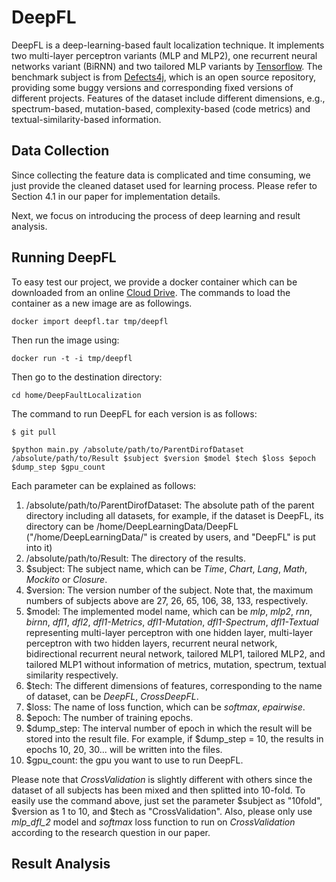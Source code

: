 # DeepFL
DeepFL is a deep-learning-based fault localization technique. It implements two multi-layer perceptron variants (MLP and MLP2), one recurrent neural networks variant (BiRNN) and two tailored MLP variants by [Tensorflow](https://www.tensorflow.org/). The benchmark subject is from [Defects4j](https://github.com/rjust/defects4j), which is an open source repository, providing some buggy versions and corresponding fixed versions of different projects. Features of the dataset include different dimensions, e.g., spectrum-based, mutation-based, complexity-based (code metrics) and textual-similarity-based information. 

## Data Collection
Since collecting the feature data is complicated and time consuming, we just provide the cleaned dataset used for learning process. Please refer to Section 4.1 in our paper for implementation details.

Next, we focus on introducing the process of deep learning and result analysis.




## Running DeepFL

To easy test our project, we provide a docker container which can be downloaded from an online [Cloud Drive](http..).
The commands to load the container as a new image are as followings.

 ```
docker import deepfl.tar tmp/deepfl 
 ```

Then run the image using:

```
docker run -t -i tmp/deepfl 
```

Then go to the destination directory:

```
cd home/DeepFaultLocalization
```

The command to run DeepFL for each version is as follows:


```
$ git pull
```

```
$python main.py /absolute/path/to/ParentDirofDataset /absolute/path/to/Result $subject $version $model $tech $loss $epoch $dump_step $gpu_count
```
Each parameter can be explained as follows:
1. /absolute/path/to/ParentDirofDataset: The absolute path of the parent directory including all datasets, for example, if the dataset is DeepFL, its directory can be /home/DeepLearningData/DeepFL ("/home/DeepLearningData/" is created by users, and "DeepFL" is put
     into it)
2. /absolute/path/to/Result: The directory of the results. 
3. $subject: The subject name, which can be *Time*, *Chart*, *Lang*, *Math*, *Mockito* or *Closure*.
4. $version: The version number of the subject. Note that, the maximum numbers of subjects above are 27, 26, 65, 106, 38, 133, respectively.
5. $model: The implemented model name, which can be *mlp*, *mlp2*, *rnn*, *birnn*, *dfl1*, *dfl2*, *dfl1-Metrics*, *dfl1-Mutation*, *dfl1-Spectrum*, *dfl1-Textual* representing multi-layer perceptron with one hidden layer, multi-layer perceptron with two hidden layers, recurrent neural network, bidirectional recurrent neural network, tailored MLP1, tailored MLP2, and tailored MLP1 without information of metrics, mutation, spectrum, textual similarity respectively.
6. $tech: The different dimensions of features, corresponding to the name of dataset, can be *DeepFL*, *CrossDeepFL*.
7. $loss: The name of loss function, which can be *softmax*, *epairwise*.
8. $epoch: The number of training epochs.
9. \$dump_step: The interval number of epoch in which the result will be stored into the result file. For example, if $dump_step = 10, the results in epochs 10, 20, 30... will be written into the files.
10. $gpu_count: the gpu you want to use to run DeepFL.

Please note that *CrossValidation* is slightly different with others since the dataset of all subjects has been mixed and then splitted into 10-fold. To easily use the command above, just set the parameter $subject as "10fold", $version as 1 to 10, and $tech as "CrossValidation". Also, please only use *mlp_dfl_2* model and *softmax* loss function to run on *CrossValidation* according to the research question in our paper.

## Result Analysis

<!---
## Script

Cause there are kinds of subjects and many versions, we therefore write some scripts for you to train and evaluate the whole project quickly. It should be noted that some arguments such as \$loss and \$model are pre-defined in sub-script file `one_click.sh`. 

```
./quick_script.sh $gpu_num $subject $work_per_gpu $version_num $iter $result

```

Each parameter can be explained as follows:

1. $gpu_num: The number of gpu in your server. (The script will make full use of of your GPUs at the same time)
2. $subject: The subject name, which can be *Time*, *Chart*, *Lang*, *Math*, *Mockito* or *Closure*.
3. $work_per_gpu: The number of works in each GPU. (One time of command python main.py is regarded as one work)
4. $version_num: The total version number of corresponding subject.
5. $iter: The training iteration you defined.
6. $result: The result subfolder name in /absolute/path/to/Result (To run multiple cases)

Another script `multiple_run.sh` is a example for using the script above to run all of the subjects.

## Results statistics ##

After running all subject versions, run the following command to calculate the five measurements Top-1, Top-3, Top-5, MFR, MAR:

```
python rank_parser.py /absolute/path/to/ParentDirofDataset /absolute/path/to/Result $tech $model $loss $epoch
```
Please note that due to the randomly initialized parameters, the results may be slightly different from our paper.

## Plot results

After running all subject versions, we also provide a script for results plot

```
python rank_parser.py /absolute/path/to/ParentDirofDataset /absolute/path/to/Result $tech $model $loss $epoch $dump_step $figure_name
```
\$figure_name: output figure name.
-->
<!---
## Requirements ##
- Python 2/3 with Pandas and Numpy
- Tensorflow
-->
<!---
## DataSet ##
The dataset can be downloaded from an online [Cloud Drive](https://mega.nz/#F!ffxXBISD!UQjggpnjw8oWrjSc0D7PdA). There are six .gz files, each of them represents one setting in our paper as follows:

*DeepFL.tar.gz*: Dataset with all of four dimensions features above.

*CrossDeepFL.tar.gz*: Dataset with all of four dimensions features in the cross-project scenario. 

*DeepFL-Spectrum.tar.gz*: Dataset with three dimensions features, i.e.,mutation-based, complexity-based and textual-similarity-based information.

*DeepFL-Mutation.tar.gz*: Dataset with three dimensions features, i.e.,spectrum-based, complexity-based and textual-similarity-based information.

*DeepFL-Metrics.tar.gz*: Dataset with three dimensions features, i.e.,spectrum-based, mutation-based and textual-similarity-based information.

*DeepFL-Textual.tar.gz*: Dataset with three dimensions features, i.e.,spectrum-based, mutation-based and complexity-based information.

Please uncompress .gz files and put them into a user-created folder which can be passed as a parameter for the following command.
-->



